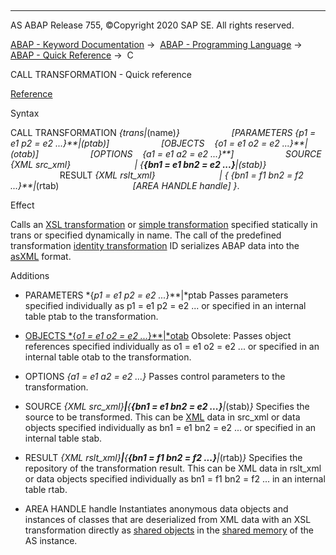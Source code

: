   

* * *

AS ABAP Release 755, ©Copyright 2020 SAP SE. All rights reserved.

[ABAP - Keyword Documentation](https://help.sap.com/doc/abapdocu_755_index_htm/7.55/en-US/abenabap.htm) →  [ABAP - Programming Language](https://help.sap.com/doc/abapdocu_755_index_htm/7.55/en-US/abenabap_reference.htm) →  [ABAP - Quick Reference](https://help.sap.com/doc/abapdocu_755_index_htm/7.55/en-US/abenabap_shortref.htm) →  C

CALL TRANSFORMATION - Quick reference

[Reference](https://help.sap.com/doc/abapdocu_755_index_htm/7.55/en-US/abapcall_transformation.htm)

Syntax

CALL TRANSFORMATION *{*trans*|*(name)*}*
                    *\[*PARAMETERS *{*p1 = e1 p2 = e2 ...*}**|*(ptab)*\]*
                    *\[*OBJECTS    *{*o1 = e1 o2 = e2 ...*}**|*(otab)*\]*
                    *\[*OPTIONS    *{*a1 = e1 a2 = e2 ...*}**\]*
                    SOURCE *{*XML src\_xml*}*
                         *|* *{**{*bn1 = e1 bn2 = e2 ...*}**|*(stab)*}*
                    RESULT *{*XML rslt\_xml*}*
                         *|* *{* *{*bn1 = f1 bn2 = f2 ...*}**|*(rtab)
                             *\[*AREA HANDLE handle*\]* *}*.

Effect

Calls an [XSL transformation](https://help.sap.com/doc/abapdocu_755_index_htm/7.55/en-US/abenxsl_transformation_glosry.htm "Glossary Entry") or [simple transformation](https://help.sap.com/doc/abapdocu_755_index_htm/7.55/en-US/abensimple_transformation_glosry.htm "Glossary Entry") specified statically in trans or specified dynamically in name. The call of the predefined transformation [identity transformation](https://help.sap.com/doc/abapdocu_755_index_htm/7.55/en-US/abenid_trafo_glosry.htm "Glossary Entry") ID serializes ABAP data into the [asXML](https://help.sap.com/doc/abapdocu_755_index_htm/7.55/en-US/abenasxml_glosry.htm "Glossary Entry") format.

Additions

-   PARAMETERS *{*p1 = e1 p2 = e2 ...*}**|*ptab
    Passes parameters specified individually as p1 = e1 p2 = e2 ... or specified in an internal table ptab to the transformation.
    

-   [OBJECTS *{*o1 = e1 o2 = e2 ...*}**|*otab](https://help.sap.com/doc/abapdocu_755_index_htm/7.55/en-US/abapcall_transformation_objects.htm)
    Obsolete: Passes object references specified individually as o1 = e1 o2 = e2 ... or specified in an internal table otab to the transformation.
    

-   OPTIONS *{*a1 = e1 a2 = e2 ...*}*
    Passes control parameters to the transformation.
    

-   SOURCE *{*XML src\_xml*}**|**{**{*bn1 = e1 bn2 = e2 ...*}**|*(stab)*}*
    Specifies the source to be transformed. This can be [XML](https://help.sap.com/doc/abapdocu_755_index_htm/7.55/en-US/abenxml_glosry.htm "Glossary Entry") data in src\_xml or data objects specified individually as bn1 = e1 bn2 = e2 ... or specified in an internal table stab.
    

-   RESULT *{*XML rslt\_xml*}**|**{**{*bn1 = f1 bn2 = f2 ...*}**|*(rtab)*}*
    Specifies the repository of the transformation result. This can be XML data in rslt\_xml or data objects specified individually as bn1 = f1 bn2 = f2 ... in an internal table rtab.
    

-   AREA HANDLE handle
    Instantiates anonymous data objects and instances of classes that are deserialized from XML data with an XSL transformation directly as [shared objects](https://help.sap.com/doc/abapdocu_755_index_htm/7.55/en-US/abenshared_objects_glosry.htm "Glossary Entry") in the [shared memory](https://help.sap.com/doc/abapdocu_755_index_htm/7.55/en-US/abenshared_memory_glosry.htm "Glossary Entry") of the AS instance.